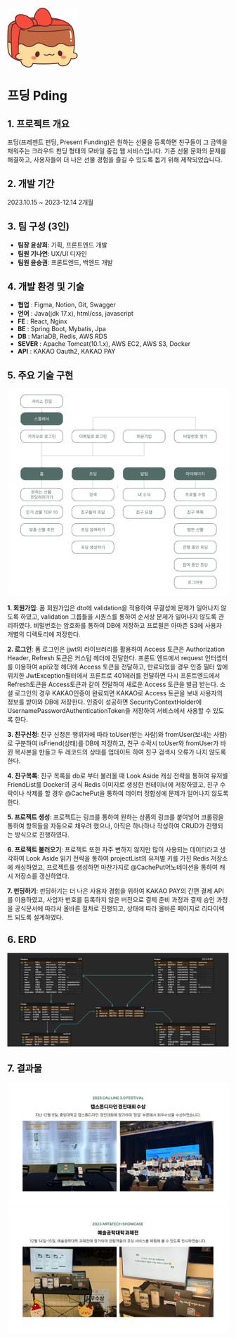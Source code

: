 ![로고](https://github.com/YoonSeungKwon/Capstone1/blob/master/pding4.png)
# 프딩 Pding

## 1. 프로젝트 개요 
  프딩(프레젠트 펀딩, Present Funding)은 원하는 선물을 등록하면 친구들이 그 금액을 채워주는 크라우드 펀딩 형태의 모바일 중접 웹 서비스입니다.
  기존 선물 문화의 문제를 해결하고, 사용자들이 더 나은 선물 경험을 즐길 수 있도록 돕기 위해 제작되었습니다.

## 2. 개발 기간 
2023.10.15 ~ 2023-12.14 2개월

## 3. 팀 구성 (3인)
  + **팀장 윤상희**: 기획, 프론트엔드 개발
  + **팀원 기나연**: UX/UI 디자인
  + **팀원 윤승권**: 프론트엔드, 백엔드 개발 

 ## 4. 개발 환경 및 기술
  + **협업** :     Figma, Notion, Git, Swagger
  + **언어** :     Java(jdk 17.x), html/css, javascript
  + **FE** :       React, Nginx
  + **BE** :       Spring Boot, Mybatis, Jpa
  + **DB** :       MariaDB, Redis, AWS RDS
  + **SEVER** :    Apache Tomcat(10.1.x), AWS EC2, AWS S3, Docker
  + **API** :      KAKAO Oauth2, KAKAO PAY


 ## 5. 주요 기술 구현

![와이어 프레임](https://github.com/YoonSeungKwon/Capstone1/blob/master/pding2.png)
 
  **1. 회원가입**: 폼 회원가입은 dto에 validation을 적용하여 무결성에 문제가 일어나지 않도록 하였고, validation 그룹들을 시퀀스를 통하여 순서상 문제가 일어나지 않도록 관리하였다. 비밀번호는 암호화를 통하여 DB에 저장하고 프로필은 아마존 S3에 사용자 개별의 디렉토리에 저장한다.
    
  **2. 로그인**: 폼 로그인은 jjwt의 라이브러리를 활용하여 Access 토큰은 Authorization Header, Refresh 토큰은 커스텀 헤더에 전달한다. 프론트 엔드에서 request 인터셉터를 이용하여 api요청 헤더에 Access 토큰을 전달하고, 만료되었을 경우 인증 필터 앞에 위치한 JwtException필터에서 프론트로 401에러를 전달하면 다시 프론트엔드에서 Refresh토큰을 Access토큰과 같이 전달하여 새로운 Access 토큰을 발급 받는다. 소셜 로그인의 경우 KAKAO인증이 완료되면 KAKAO로 Access 토큰을 보내 사용자의 정보를 받아와 DB에 저장한다. 인증이 성공하면 SecurityContextHolder에 UsernamePasswordAuthenticationToken을 저장하여 서비스에서 사용할 수 있도록 한다.

  
  **3. 친구신청**: 친구 신청은 행위자에 따라 toUser(받는 사람)와 fromUser(보내는 사람)로 구분하여 isFriend(상태)를 DB에 저장하고, 친구 수락시 toUser와 fromUser가 바뀐 복사본을 만들고 두 레코드의 상태를 업데이트 하여 친구 검색시 오류가 나지 않도록 한다.

  
  **4. 친구목록**: 친구 목록을 db로 부터 불러올 때 Look Aside 캐싱 전략을 통하여 유저별 FriendList를 Docker의 공식 Redis 이미지로 생성한 컨테이너에 저장하였고, 친구 수락이나 삭제를 할 경우 @CachePut을 통하여 데이터 정합성에 문제가 일어나지 않도록 한다.

  
  **5. 프로젝트 생성**: 프로젝트는 링크를 통하여 원하는 상품의 링크를 붙여넣어 크롤링을 통하여 항목들을 자동으로 채우려 했으나, 아직은 하나하나 작성하여 CRUD가 진행되는 방식으로 진행하였다.

  
  **6. 프로젝트 불러오기**: 프로젝트 또한 자주 변하지 않지만 많이 사용되는 데이터라고 생각하여 Look Aside 읽기 전략을 통하여 projectList의 유저별 키를 가진 Redis 저장소에 캐싱하였고, 프로젝트를 생성하면 마찬가지로 @CachePut어노테이션을 통하여 캐시 저장소를 갱신하였다.

  
  **7. 펀딩하기**: 펀딩하기는 더 나은 사용자 경험을 위하여 KAKAO PAY의 간편 결제 API를 이용하였고, 사업자 번호를 등록하지 않은 버전으로 결제 준비 과정과 결제 승인 과정을 공식문서에 따라서 올바른 절차로 진행되고, 상태에 따라 올바른 페이지로 리다이렉트 되도록 설계하였다.

## 6. ERD
![데이터베이스](https://github.com/YoonSeungKwon/Capstone1/blob/master/pding3.png)

## 7. 결과물

![경진대회](https://github.com/YoonSeungKwon/Capstone1/blob/master/pding6.png)
![과제전](https://github.com/YoonSeungKwon/Capstone1/blob/master/pding7.png)
